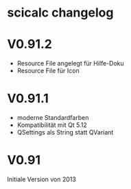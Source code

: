 scicalc changelog
=================

# V0.91.2
* Resource File angelegt für Hilfe-Doku
* Resource File für Icon

# V0.91.1
* moderne Standardfarben
* Kompatibilität mit Qt 5.12
* QSettings als String statt QVariant

# V0.91
Initiale Version von 2013
